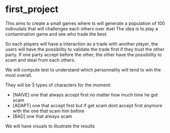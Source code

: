 # first_project

This aims to create a small games where ts will generate a population of 100 indivudals that will challenges each others over duel
The idea is to play a contamination game and see who trade the best

So each players will have a interaction as a trade with another player, the users will have the possibility to validate the trade first if they trust the other party.
If one party accept before the other, the other have the possibility to scam and steal from each others.


We will compute test to understand which personnality will tend to win the most overall.


They will be 3 types of characters for the moment:
- [NAIVE] one that always accept first no matter how much time he got scam
- [ADAPT] one that accept first but if get scam dont accept first anymore with the one that scam him before
- [BAD] one that always scam

We will have visuals to illustrate the results


